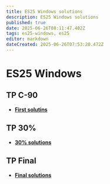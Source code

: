 ```yaml
---
title: ES25 Windows solutions
description: ES25 Windows solutions
published: true
date: 2025-06-26T08:11:47.402Z
tags: es25-windows, es25
editor: markdown
dateCreated: 2025-06-26T07:53:20.472Z
---
```


# ES25 Windows

## TP C-90
- **[First solutins](/solutions/windows/win-1st-sol)**

## TP 30%
- **[30% solutions](/solutions/windows/win-30-sol)**

## TP Final
- **[Final solutions](/solutions/windows/win-final-sol)**
